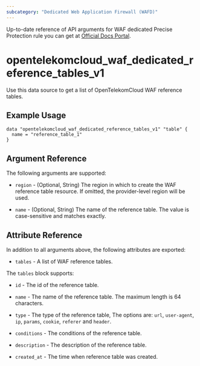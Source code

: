 ```yaml
---
subcategory: "Dedicated Web Application Firewall (WAFD)"
---
```


Up-to-date reference of API arguments for WAF dedicated Precise Protection rule you can get at
[Official Docs Portal](https://docs.otc.t-systems.com/web-application-firewall-dedicated/api-ref/apis/rule_management/querying_the_reference_table_list.html).


# opentelekomcloud_waf_dedicated_reference_tables_v1

Use this data source to get a list of OpenTelekomCloud WAF reference tables.

## Example Usage

```hcl
data "opentelekomcloud_waf_dedicated_reference_tables_v1" "table" {
  name = "reference_table_1"
}
```

## Argument Reference

The following arguments are supported:

* `region` - (Optional, String) The region in which to create the WAF reference table resource.
  If omitted, the provider-level region will be used.

* `name` - (Optional, String) The name of the reference table. The value is case-sensitive and matches exactly.

## Attribute Reference

In addition to all arguments above, the following attributes are exported:

* `tables` - A list of WAF reference tables.

The `tables` block supports:

* `id` - The id of the reference table.

* `name` - The name of the reference table. The maximum length is 64 characters.

* `type` - The type of the reference table, The options are: `url`, `user-agent`, `ip`, `params`, `cookie`, `referer`
  and `header`.

* `conditions` - The conditions of the reference table.

* `description` - The description of the reference table.

* `created_at` - The time when reference table was created.
